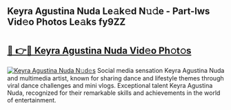 ## Keyra Agustina Nuda Le𝚊k𝚎d N𝚞𝚍e - Part-lws Vid𝚎o Photos Le𝚊ks fy9ZZ

# <h2><a href="http://fbdi8bx.evod.top/?m=Keyra+Agustina+Nuda">🔗 👉🔴 Keyra Agustina Nuda Vid𝚎o Ph𝚘t𝚘s</a></h2>

[![Keyra Agustina Nuda N𝚞d𝚎s](https://i.imgur.com/8V9OHl7.gif)](http://fbdi8bx.evod.top/?m=Keyra+Agustina+Nuda)
Social media sensation Keyra Agustina Nuda and multimedia artist, known for sharing dance and lifestyle themes through viral dance challenges and mini vlogs. Exceptional talent Keyra Agustina Nuda, recognized for their remarkable skills and achievements in the world of entertainment. 
